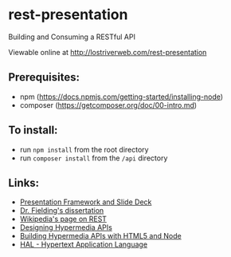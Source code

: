 # rest-presentation
Building and Consuming a RESTful API

Viewable online at http://lostriverweb.com/rest-presentation

## Prerequisites:
* npm (https://docs.npmjs.com/getting-started/installing-node)
* composer (https://getcomposer.org/doc/00-intro.md)

## To install:
* run `npm install` from the root directory
* run `composer install` from the `/api` directory

## Links:
* [Presentation Framework and Slide Deck](https://github.com/jacobroufa/rest-presentation)
* [Dr. Fielding's dissertation](https://www.ics.uci.edu/~fielding/pubs/dissertation/top.htm)
* [Wikipedia's page on REST](http://en.wikipedia.org/wiki/Representational_state_transfer)
* [Designing Hypermedia APIs](http://www.designinghypermediaapis.com/)
* [Building Hypermedia APIs with HTML5 and Node](http://shop.oreilly.com/product/0636920020530.do)
* [HAL - Hypertext Application Language](http://stateless.co/hal_specification.html)
